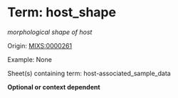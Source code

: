 # Term: host_shape

*morphological shape of host*

Origin: [MIXS:0000261](https://w3id.org/mixs/0000261)

Example: None

Sheet(s) containing term: host-associated_sample_data

**Optional or context dependent**